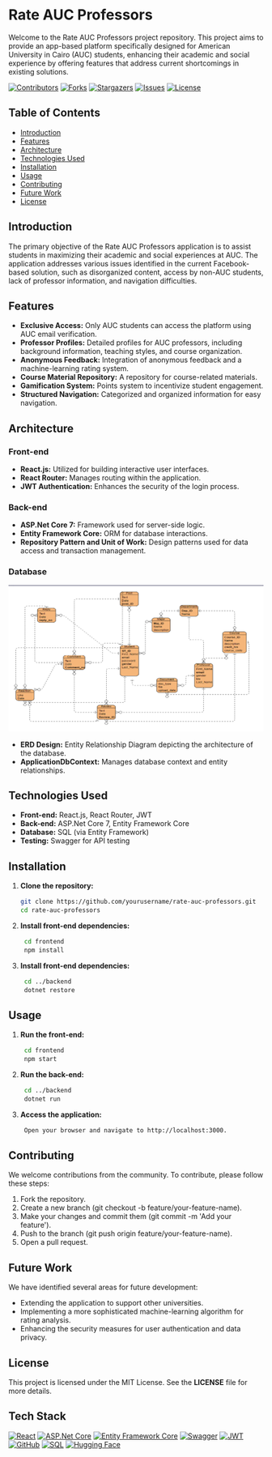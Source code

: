 # Rate AUC Professors

Welcome to the Rate AUC Professors project repository. This project aims to provide an app-based platform specifically designed for American University in Cairo (AUC) students, enhancing their academic and social experience by offering features that address current shortcomings in existing solutions.

<!-- PROJECT SHIELDS -->
[![Contributors][contributors-shield]][contributors-url]
[![Forks][forks-shield]][forks-url]
[![Stargazers][stars-shield]][stars-url]
[![Issues][issues-shield]][issues-url]
[![License][license-shield]][license-url]


## Table of Contents

- [Introduction](#introduction)
- [Features](#features)
- [Architecture](#architecture)
- [Technologies Used](#technologies-used)
- [Installation](#installation)
- [Usage](#usage)
- [Contributing](#contributing)
- [Future Work](#future-work)
- [License](#license)

## Introduction

The primary objective of the Rate AUC Professors application is to assist students in maximizing their academic and social experiences at AUC. The application addresses various issues identified in the current Facebook-based solution, such as disorganized content, access by non-AUC students, lack of professor information, and navigation difficulties. 

## Features

- **Exclusive Access:** Only AUC students can access the platform using AUC email verification.
- **Professor Profiles:** Detailed profiles for AUC professors, including background information, teaching styles, and course organization.
- **Anonymous Feedback:** Integration of anonymous feedback and a machine-learning rating system.
- **Course Material Repository:** A repository for course-related materials.
- **Gamification System:** Points system to incentivize student engagement.
- **Structured Navigation:** Categorized and organized information for easy navigation.

## Architecture

### Front-end
- **React.js:** Utilized for building interactive user interfaces.
- **React Router:** Manages routing within the application.
- **JWT Authentication:** Enhances the security of the login process.

### Back-end
- **ASP.Net Core 7:** Framework used for server-side logic.
- **Entity Framework Core:** ORM for database interactions.
- **Repository Pattern and Unit of Work:** Design patterns used for data access and transaction management.

### Database

![ERD Diagram](images/erd-diagram.png)

- **ERD Design:** Entity Relationship Diagram depicting the architecture of the database.
- **ApplicationDbContext:** Manages database context and entity relationships.

## Technologies Used

- **Front-end:** React.js, React Router, JWT
- **Back-end:** ASP.Net Core 7, Entity Framework Core
- **Database:** SQL (via Entity Framework)
- **Testing:** Swagger for API testing

## Installation

1. **Clone the repository:**
   ```bash
   git clone https://github.com/yourusername/rate-auc-professors.git
   cd rate-auc-professors
2. **Install front-end dependencies:**
   ```bash
    cd frontend
    npm install
3. **Install front-end dependencies:**
   ```bash
    cd ../backend
    dotnet restore
## Usage
1. **Run the front-end:**
   ```bash
    cd frontend
    npm start
2. **Run the back-end:**
   ```bash
    cd ../backend
    dotnet run
3. **Access the application:**
   ```bash
    Open your browser and navigate to http://localhost:3000.

## Contributing
We welcome contributions from the community. To contribute, please follow these steps:
1. Fork the repository.
2. Create a new branch (git checkout -b feature/your-feature-name).
3. Make your changes and commit them (git commit -m 'Add your feature').
4. Push to the branch (git push origin feature/your-feature-name).
5. Open a pull request.

## Future Work
We have identified several areas for future development:
* Extending the application to support other universities.
* Implementing a more sophisticated machine-learning algorithm for rating analysis.
* Enhancing the security measures for user authentication and data privacy.

## License
This project is licensed under the MIT License. See the **LICENSE** file for more details.

## Tech Stack
[![React](https://img.shields.io/badge/Frontend-React-blue.svg)](https://reactjs.org/)
[![ASP.Net Core](https://img.shields.io/badge/Backend-ASP.Net%20Core-512BD4.svg)](https://dotnet.microsoft.com/apps/aspnet)
[![Entity Framework Core](https://img.shields.io/badge/ORM-Entity%20Framework%20Core-512BD4.svg)](https://docs.microsoft.com/en-us/ef/core/)
[![Swagger](https://img.shields.io/badge/Testing-Swagger-brightgreen.svg)](https://swagger.io/)
[![JWT](https://img.shields.io/badge/Security-JWT-orange.svg)](https://jwt.io/)
[![GitHub](https://img.shields.io/badge/Version%20Control-GitHub-black.svg)](https://github.com/)
[![SQL](https://img.shields.io/badge/Database-SQL-336791.svg)](https://www.microsoft.com/en-us/sql-server)
[![Hugging Face](https://img.shields.io/badge/NLP-Hugging%20Face-yellow.svg)](https://huggingface.co/)


<!-- MARKDOWN LINKS & IMAGES -->
[contributors-shield]: https://img.shields.io/github/contributors/MohamedRagabAbbas/Rate-AUC-Professors.svg?style=for-the-badge
[contributors-url]: https://github.com/MohamedRagabAbbas/Rate-AUC-Professors/graphs/contributors
[forks-shield]: https://img.shields.io/github/forks/MohamedRagabAbbas/Rate-AUC-Professors.svg?style=for-the-badge
[forks-url]: https://github.com/MohamedRagabAbbas/Rate-AUC-Professors/network/members
[stars-shield]: https://img.shields.io/github/stars/MohamedRagabAbbas/Rate-AUC-Professors.svg?style=for-the-badge
[stars-url]: https://github.com/MohamedRagabAbbas/Rate-AUC-Professors/stargazers
[issues-shield]: https://img.shields.io/github/issues/MohamedRagabAbbas/Rate-AUC-Professors.svg?style=for-the-badge
[issues-url]: https://github.com/MohamedRagabAbbas/Rate-AUC-Professors/issues
[license-shield]: https://img.shields.io/github/license/MohamedRagabAbbas/Rate-AUC-Professors.svg?style=for-the-badge
[license-url]: https://github.com/MohamedRagabAbbas/Rate-AUC-Professors/blob/main/LICENSE


